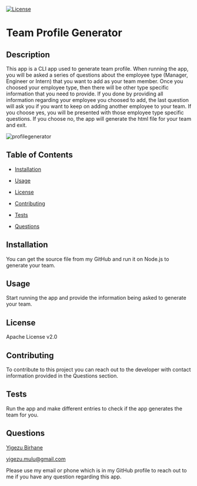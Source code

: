 [![License](https://img.shields.io/badge/License-Apache%202.0-blue.svg)](#license)


  # Team Profile Generator


  ## Description

  
  This app is a CLI app used to generate team profile. When running the app, you will be asked a series of questions about the employee type (Manager, Engineer or Intern) that you want to add as your team member. Once you choosed your employee type, then there will be other type specific information that you need to provide. If you done by providing all information regarding your employee you choosed to add, the last question will ask you if you want to keep on adding another employee to your team. If you choose yes, you will be presented with those employee type specific questions. If you choose no, the app will generate the html file for your team and exit.

![profilegenerator](https://user-images.githubusercontent.com/42190239/96651876-c112da80-1303-11eb-9cc5-6dd25129e853.PNG)

  ## Table of Contents

  
  
  * [Installation](#installation)

  
  * [Usage](#usage)

  
  * [License](#license)

  
  * [Contributing](#contributing)

  
  * [Tests](#tests)

  
  * [Questions](#questions)

  


  ## Installation

  
  You can get the source file from my GitHub and run it on Node.js to generate your team.


  ## Usage

  
  Start running the app and provide the information being asked to generate your team.


  ## License

  
  Apache License v2.0


  ## Contributing

  
  To contribute to this project you can reach out to the developer with contact information provided in the Questions section.


  ## Tests

  
  Run the app and make different entries to check if the app generates the team for you.

      
  ## Questions

  
  [Yigezu Birhane](https://yigezu1.github.io/Yigezu1/)

  yigezu.mulu@gmail.com

  Please use my email or phone which is in my GitHub profile to reach out to me if you have any question regarding this app.
  
